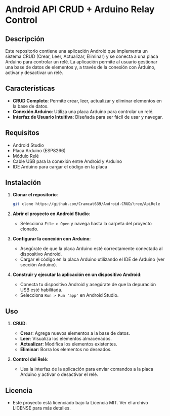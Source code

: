# Android API CRUD + Arduino Relay Control

## Descripción

Este repositorio contiene una aplicación Android que implementa un sistema CRUD (Crear, Leer, Actualizar, Eliminar) y se conecta a una placa Arduino para controlar un relé. 
La aplicación permite al usuario gestionar una base de datos de elementos y, a través de la conexión con Arduino, activar y desactivar un relé.

## Características

- **CRUD Completo**: Permite crear, leer, actualizar y eliminar elementos en la base de datos.
- **Conexión Arduino**: Utiliza una placa Arduino para controlar un relé.
- **Interfaz de Usuario Intuitiva**: Diseñada para ser fácil de usar y navegar.

## Requisitos

- Android Studio
- Placa Arduino (ESP8266)
- Módulo Relé
- Cable USB para la conexión entre Android y Arduino
- IDE Arduino para cargar el código en la placa

## Instalación

1. **Clonar el repositorio**:

    ```sh
    git clone https://github.com/Cramcat639/Android-CRUD/tree/ApiRele
    ```

2. **Abrir el proyecto en Android Studio**:

    - Selecciona `File > Open` y navega hasta la carpeta del proyecto clonado.

3. **Configurar la conexión con Arduino**:

    - Asegúrate de que la placa Arduino esté correctamente conectada al dispositivo Android.
    - Cargar el código en la placa Arduino utilizando el IDE de Arduino (ver sección Arduino).

4. **Construir y ejecutar la aplicación en un dispositivo Android**:

    - Conecta tu dispositivo Android y asegúrate de que la depuración USB esté habilitada.
    - Selecciona `Run > Run 'app'` en Android Studio.

## Uso

1. **CRUD**:

    - **Crear**: Agrega nuevos elementos a la base de datos.
    - **Leer**: Visualiza los elementos almacenados.
    - **Actualizar**: Modifica los elementos existentes.
    - **Eliminar**: Borra los elementos no deseados.

2. **Control del Relé**:

    - Usa la interfaz de la aplicación para enviar comandos a la placa Arduino y activar o desactivar el relé.

## Licencia

- Este proyecto está licenciado bajo la Licencia MIT. Ver el archivo LICENSE para más detalles.
